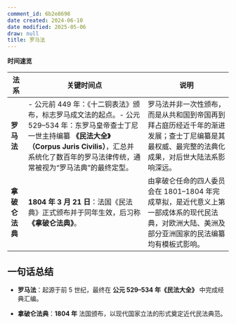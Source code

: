 ```yaml
---
comment_id: 6b2e8698
date created: 2024-06-10
date modified: 2025-05-06
draw: null
title: 罗马法
---
```

**时间速览**

|法系|关键时间点|说明|
|---|---|---|
|**罗马法**|- 公元前 449 年：《十二铜表法》颁布，标志罗马成文法的起点。- 公元 529–534 年：东罗马皇帝查士丁尼一世主持编纂 **《民法大全》（Corpus Juris Civilis）**，汇总并系统化了数百年的罗马法律传统，通常被视为“罗马法典”的最终定型。|罗马法并非一次性颁布，而是从共和国到帝国再到拜占庭历经近千年的渐进发展；查士丁尼编纂是其最权威、最完整的法典化成果，对后世大陆法系影响深远。|
|**拿破仑法典**|**1804 年 3 月 21 日**：法国《民法典》正式颁布并于同年生效，后习称 **《拿破仑法典》**。|由拿破仑任命的四人委员会在 1801–1804 年完成草拟，是近代意义上第一部成体系的现代民法典，对欧洲大陆、美洲及部分亚洲国家的民法编纂均有模板式影响。|

## 一句话总结

- **罗马法**：起源于前 5 世纪，最终在 **公元 529–534 年《民法大全》** 中完成经典汇编。
    
- **拿破仑法典**：**1804 年** 法国颁布，以现代国家立法的形式奠定近代民法典范。
